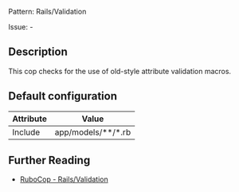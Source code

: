 Pattern: Rails/Validation

Issue: -

## Description

This cop checks for the use of old-style attribute validation macros.

## Default configuration

Attribute | Value
--- | ---
Include | app/models/\*\*/\*.rb

## Further Reading

* [RuboCop - Rails/Validation](https://rubocop.readthedocs.io/en/latest/cops_rails/#railsvalidation)
